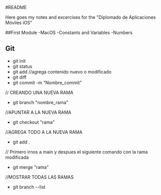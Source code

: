 #README

Here goes my notes and excercises for the 
     "Diplomado de Aplicaciones Móviles iOS"

##First Module
-MacOS
-Constants and Variables
-Numbers

## Git
- git init
- git status
- git add //agrega contenido nuevo o modificado
- git diff
- git commit -m "Nombre_commit"

// CREANDO UNA NUEVA RAMA
- git branch "nombre_rama"

//APUNTAR A LA NUEVA RAMA
- git checkout "rama"

//AGREGA TODO A LA NUEVA RAMA
- git add . 

// Primero irnos a main y despues el siguiente comando con la rama modificada
- git merge "rama"

//MOSTRAR TODAS LAS RAMAS
- git branch --list

